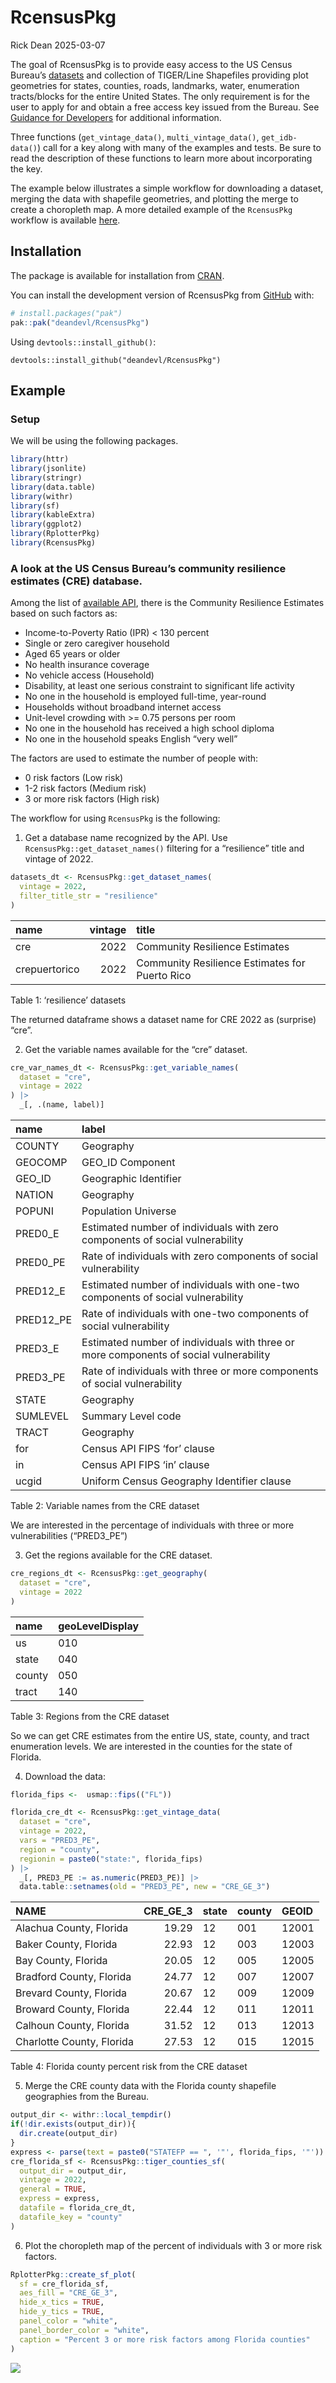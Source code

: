 # RcensusPkg
Rick Dean
2025-03-07

The goal of RcensusPkg is to provide easy access to the US Census
Bureau’s
[datasets](https://www.census.gov/data/developers/data-sets.html) and
collection of TIGER/Line Shapefiles providing plot geometries for
states, counties, roads, landmarks, water, enumeration tracts/blocks for
the entire United States. The only requirement is for the user to apply
for and obtain a free access key issued from the Bureau. See [Guidance
for Developers](https://www.census.gov/data/developers/guidance.html)
for additional information.

Three functions (`get_vintage_data()`, `multi_vintage_data()`,
`get_idb-data()`) call for a key along with many of the examples and
tests. Be sure to read the description of these functions to learn more
about incorporating the key.

The example below illustrates a simple workflow for downloading a
dataset, merging the data with shapefile geometries, and plotting the
merge to create a choropleth map. A more detailed example of the
`RcensusPkg` workflow is available
[here](https://rcensuspkg-ex.netlify.app/).

## Installation

The package is available for installation from
[CRAN](https://cran.r-project.org/web/packages/available_packages_by_name.html).

You can install the development version of RcensusPkg from
[GitHub](https://github.com/) with:

``` r
# install.packages("pak")
pak::pak("deandevl/RcensusPkg")
```

Using `devtools::install_github()`:

`devtools::install_github("deandevl/RcensusPkg")`

## Example

### Setup

We will be using the following packages.

``` r
library(httr)
library(jsonlite)
library(stringr)
library(data.table)
library(withr)
library(sf)
library(kableExtra)
library(ggplot2)
library(RplotterPkg)
library(RcensusPkg)
```

### A look at the US Census Bureau’s community resilience estimates (CRE) database.

Among the list of [available
API](https://www.census.gov/data/developers/data-sets.html), there is
the Community Resilience Estimates based on such factors as:

- Income-to-Poverty Ratio (IPR) \< 130 percent
- Single or zero caregiver household
- Aged 65 years or older
- No health insurance coverage
- No vehicle access (Household)
- Disability, at least one serious constraint to significant life
  activity
- No one in the household is employed full-time, year-round
- Households without broadband internet access
- Unit-level crowding with \>= 0.75 persons per room
- No one in the household has received a high school diploma
- No one in the household speaks English “very well”

The factors are used to estimate the number of people with:

- 0 risk factors (Low risk)
- 1-2 risk factors (Medium risk)
- 3 or more risk factors (High risk)

The workflow for using `RcensusPkg` is the following:

1.  Get a database name recognized by the API. Use
    `RcensusPkg::get_dataset_names()` filtering for a “resilience” title
    and vintage of 2022.

``` r
datasets_dt <- RcensusPkg::get_dataset_names(
  vintage = 2022,
  filter_title_str = "resilience"
)
```

| name          | vintage | title                                          |
|:--------------|--------:|:-----------------------------------------------|
| cre           |    2022 | Community Resilience Estimates                 |
| crepuertorico |    2022 | Community Resilience Estimates for Puerto Rico |

Table 1: ‘resilience’ datasets

The returned dataframe shows a dataset name for CRE 2022 as (surprise)
“cre”.

2.  Get the variable names available for the “cre” dataset.

``` r
cre_var_names_dt <- RcensusPkg::get_variable_names(
  dataset = "cre",
  vintage = 2022
) |> 
  _[, .(name, label)]
```

| name | label |
|:---|:---|
| COUNTY | Geography |
| GEOCOMP | GEO_ID Component |
| GEO_ID | Geographic Identifier |
| NATION | Geography |
| POPUNI | Population Universe |
| PRED0_E | Estimated number of individuals with zero components of social vulnerability |
| PRED0_PE | Rate of individuals with zero components of social vulnerability |
| PRED12_E | Estimated number of individuals with one-two components of social vulnerability |
| PRED12_PE | Rate of individuals with one-two components of social vulnerability |
| PRED3_E | Estimated number of individuals with three or more components of social vulnerability |
| PRED3_PE | Rate of individuals with three or more components of social vulnerability |
| STATE | Geography |
| SUMLEVEL | Summary Level code |
| TRACT | Geography |
| for | Census API FIPS ‘for’ clause |
| in | Census API FIPS ‘in’ clause |
| ucgid | Uniform Census Geography Identifier clause |

Table 2: Variable names from the CRE dataset

We are interested in the percentage of individuals with three or more
vulnerabilities (“PRED3_PE”)

3.  Get the regions available for the CRE dataset.

``` r
cre_regions_dt <- RcensusPkg::get_geography(
  dataset = "cre",
  vintage = 2022
)
```

| name   | geoLevelDisplay |
|:-------|:----------------|
| us     | 010             |
| state  | 040             |
| county | 050             |
| tract  | 140             |

Table 3: Regions from the CRE dataset

So we can get CRE estimates from the entire US, state, county, and tract
enumeration levels. We are interested in the counties for the state of
Florida.

4.  Download the data:

``` r
florida_fips <-  usmap::fips(("FL"))

florida_cre_dt <- RcensusPkg::get_vintage_data(
  dataset = "cre",
  vintage = 2022,
  vars = "PRED3_PE",
  region = "county",
  regionin = paste0("state:", florida_fips)
) |> 
  _[, PRED3_PE := as.numeric(PRED3_PE)] |> 
  data.table::setnames(old = "PRED3_PE", new = "CRE_GE_3")
```

| NAME                      | CRE_GE_3 | state | county | GEOID |
|:--------------------------|---------:|:------|:-------|:------|
| Alachua County, Florida   |    19.29 | 12    | 001    | 12001 |
| Baker County, Florida     |    22.93 | 12    | 003    | 12003 |
| Bay County, Florida       |    20.05 | 12    | 005    | 12005 |
| Bradford County, Florida  |    24.77 | 12    | 007    | 12007 |
| Brevard County, Florida   |    20.67 | 12    | 009    | 12009 |
| Broward County, Florida   |    22.44 | 12    | 011    | 12011 |
| Calhoun County, Florida   |    31.52 | 12    | 013    | 12013 |
| Charlotte County, Florida |    27.53 | 12    | 015    | 12015 |

Table 4: Florida county percent risk from the CRE dataset

5.  Merge the CRE county data with the Florida county shapefile
    geographies from the Bureau.

``` r
output_dir <- withr::local_tempdir()
if(!dir.exists(output_dir)){
  dir.create(output_dir)
}
express <- parse(text = paste0("STATEFP == ", '"', florida_fips, '"'))
cre_florida_sf <- RcensusPkg::tiger_counties_sf(
  output_dir = output_dir,
  vintage = 2022,
  general = TRUE,
  express = express,
  datafile = florida_cre_dt,
  datafile_key = "county"
)
```

6.  Plot the choropleth map of the percent of individuals with 3 or more
    risk factors.

``` r
RplotterPkg::create_sf_plot(
  sf = cre_florida_sf,
  aes_fill = "CRE_GE_3",
  hide_x_tics = TRUE,
  hide_y_tics = TRUE,
  panel_color = "white",
  panel_border_color = "white",
  caption = "Percent 3 or more risk factors among Florida counties"
)
```

![](README_files/figure-commonmark/unnamed-chunk-11-1.png)

